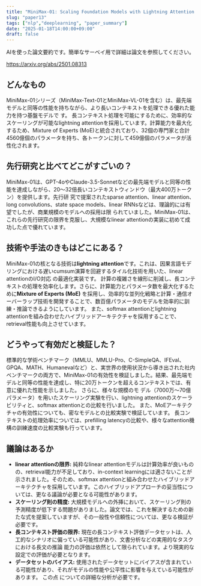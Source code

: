 ```yaml
---
title: "MiniMax-01: Scaling Foundation Models with Lightning Attention (AI論文要約)"
slug: "paper13"
tags: ["nlp","deeplearning", "paper_summary"]
date: "2025-01-18T14:00:00+09:00"
draft: false
---
```


AIを使った論文要約です。簡単なサーベイ用で詳細は論文を参照してください。

https://arxiv.org/abs/2501.08313

## どんなもの

MiniMax-01シリーズ（MiniMax-Text-01とMiniMax-VL-01を含む）は、最先端モデルと同等の性能を持ちながら、より長いコンテキストを処理できる優れた能力を持つ基盤モデルで す。  長コンテキスト処理を可能にするために、効率的なスケーリングが可能なlightning attentionを採用しています。計算能力を最大化するため、Mixture of Experts (MoE)と統合されており、32個の専門家と合計4560億個のパラメータを持ち、各トークンに対して459億個のパラメータが活性化されます。


## 先行研究と比べてどこがすごいの？

MiniMax-01は、GPT-4oやClaude-3.5-Sonnetなどの最先端モデルと同等の性能を達成しながら、20～32倍長いコンテキストウィンドウ（最大400万トークン）を提供します。先行研 究で提案されたsparse attention、linear attention、long convolutions、state space models、linear RNNsなどは、理論的には有望でしたが、商業規模のモデルへの採用は限 られていました。MiniMax-01は、これらの先行研究の限界を克服し、大規模なlinear attentionの実装に初めて成功した点で優れています。


## 技術や手法のきもはどこにある？

MiniMax-01の核となる技術は**lightning attention**です。これは、因果言語モデリングにおける遅いcumsum演算を回避するタイル化技術を用いた、linear attentionのI/O対応 の最適化実装です。  計算の複雑さを線形に削減し、長コンテキストの処理を効率化します。さらに、計算能力とパラメータ数を最大化するために**Mixture of Experts (MoE)** を採用し、効率的な並列化戦略と計算・通信オーバーラップ技術を開発することで、数百億パラメータのモデルを効率的に訓練・推論できるようにしています。  また、softmax attentionとlightning attentionを組み合わせたハイブリッドアーキテクチャを採用することで、retrieval性能も向上させています。


## どうやって有効だと検証した？

標準的な学術ベンチマーク（MMLU、MMLU-Pro、C-SimpleQA、IFEval、GPQA、MATH、Humanevalなど）と、実世界の使用状況から導き出された社内ベンチマークの両方で、MiniMax-01の有効性を検証しました。結果、最先端モデルと同等の性能を達成し、特に20万トークンを超えるコンテキストでは、有意に優れた性能を示しました。  さらに、様々な規模のモ デル（7000万～70億パラメータ）を用いたスケーリング実験を行い、lightning attentionのスケーラビリティと、softmax attentionとの比較を行いました。  また、MoEアーキテクチャの有効性についても、密なモデルとの比較実験で検証しています。  長コンテキストの処理効率については、prefilling latencyの比較や、様々なattention機構の訓練速度の比較実験も行っています。


## 議論はあるか

* **linear attentionの限界:**  純粋なlinear attentionモデルは計算効率が良いものの、retrieval能力が不足しており、in-context learningには適さないことが示されました。そのため、softmax attentionと組み合わせたハイブリッドアーキテクチャを採用しています。このハイブリッドアプローチの妥当性については、更なる議論が必要となる可能性があります。
* **スケーリング則の精度:**  大規模モデルへの外挿において、スケーリング則の予測精度が低下する問題がありました。論文では、これを解決するための新たな式を提案していますが、その一般性や信頼性については、更なる検証が必要です。
* **長コンテキスト評価の限界:** 現在の長コンテキスト評価データセットは、人工的なシナリオに偏っている可能性があり、文書分析などの実用的なタスクにおける長文の推論 能力の評価は依然として限られています。より現実的な設定での評価が必要となります。
* **データセットのバイアス:** 使用されたデータセットにバイアスが含まれている可能性があり、それがモデルの性能や公平性に影響を与えている可能性があります。  この点 についての詳細な分析が必要です。